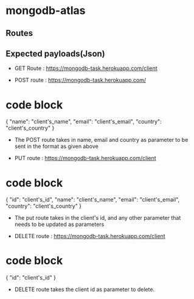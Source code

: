 # mongodb-atlas

## Routes
## Expected payloads(Json)

* GET Route : https://mongodb-task.herokuapp.com/client

* POST route : https://mongodb-task.herokuapp.com/
# code block 
{
    "name": "client's_name",
    "email": "client's_email",
    "country": "client's_country"
}

* The POST route takes in name, email and country as parameter to be sent in the format as given above

* PUT route : https://mongodb-task.herokuapp.com/client
# code block 
{
    "id": "client's_id",
    "name": "client's_name",
    "email": "client's_email",
    "country": "client's_country"
}

* The put route takes in the client's id, and any other parameter that needs to be updated as parameters

* DELETE route : https://mongodb-task.herokuapp.com/client
# code block 
{
    "id": "client's_id"
}

* DELETE route takes the client id as parameter to delete.
